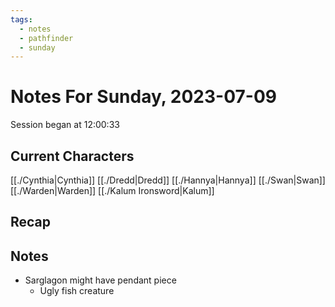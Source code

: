 ```yaml
---
tags:
  - notes
  - pathfinder
  - sunday
---
```


# Notes For Sunday, 2023-07-09
Session began at 12:00:33
## Current Characters
[[./Cynthia|Cynthia]]
[[./Dredd|Dredd]]
[[./Hannya|Hannya]]
[[./Swan|Swan]]
[[./Warden|Warden]]
[[./Kalum Ironsword|Kalum]]
## Recap


## Notes
- Sarglagon might have pendant piece
	- Ugly fish creature